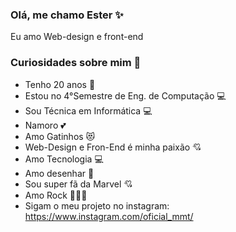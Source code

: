 ### Olá, me chamo Ester ✨ 
Eu amo Web-design e front-end 

### Curiosidades sobre mim 🤩

- Tenho 20 anos 🦋
- Estou no 4°Semestre de Eng. de Computação 💻
- Sou Técnica em Informática 💻
- Namoro 💕
- Amo Gatinhos 😻
- Web-Design e Fron-End é minha paixão 💘
- Amo Tecnologia 💻
- Amo desenhar 🎨
- Sou super fã da Marvel 💘
- Amo Rock 🤟🏻🖤
- Sigam o meu projeto no instagram: https://www.instagram.com/oficial_mmt/ 

<!--
**esterguilhem/esterguilhem** is a ✨ _special_ ✨ repository because its `README.md` (this file) appears on your GitHub profile.



